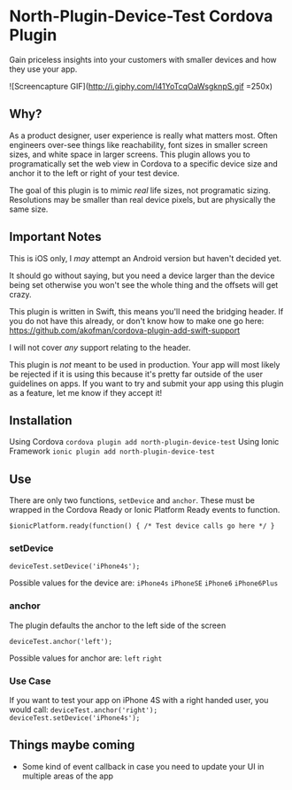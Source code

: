 # North-Plugin-Device-Test Cordova Plugin

Gain priceless insights into your customers with smaller devices and how they use your app. 

![Screencapture GIF](http://i.giphy.com/l41YoTcqOaWsgknpS.gif =250x)

## Why?

As a product designer, user experience is really what matters most. Often engineers over-see things like reachability, font sizes in smaller screen sizes, and white space in larger screens. This plugin allows you to programatically set the web view in Cordova to a specific device size and anchor it to the left or right of your test device.

The goal of this plugin is to mimic *real* life sizes, not programatic sizing. Resolutions may be smaller than real device pixels, but are physically the same size.

## Important Notes
This is iOS only, I *may* attempt an Android version but haven't decided yet.


It should go without saying, but you need a device larger than the device being set otherwise you won't see the whole thing and the offsets will get crazy. 

This plugin is written in Swift, this means you'll need the bridging header. If you do not have this already, or don't know how to make one go here: https://github.com/akofman/cordova-plugin-add-swift-support

I will not cover *any* support relating to the header.

This plugin is *not* meant to be used in production. Your app will most likely be rejected if it is using this because it's pretty far outside of the user guidelines on apps. If you want to try and submit your app using this plugin as a feature, let me know if they accept it!

## Installation

Using Cordova `cordova plugin add north-plugin-device-test`
Using Ionic Framework `ionic plugin add north-plugin-device-test`

## Use

There are only two functions, `setDevice` and `anchor`. These must be wrapped in the Cordova Ready or Ionic Platform Ready events to function. 

`$ionicPlatform.ready(function() { /* Test device calls go here */ }` 

### setDevice

`deviceTest.setDevice('iPhone4s');`

Possible values for the device are:
`iPhone4s`
`iPhoneSE`
`iPhone6`
`iPhone6Plus`

### anchor

The plugin defaults the anchor to the left side of the screen

`deviceTest.anchor('left');`

Possible values for anchor are:
`left`
`right`

### Use Case

If you want to test your app on iPhone 4S with a right handed user, you would call:
`deviceTest.anchor('right'); deviceTest.setDevice('iPhone4s');`

## Things maybe coming
* Some kind of event callback in case you need to update your UI in multiple areas of the app
